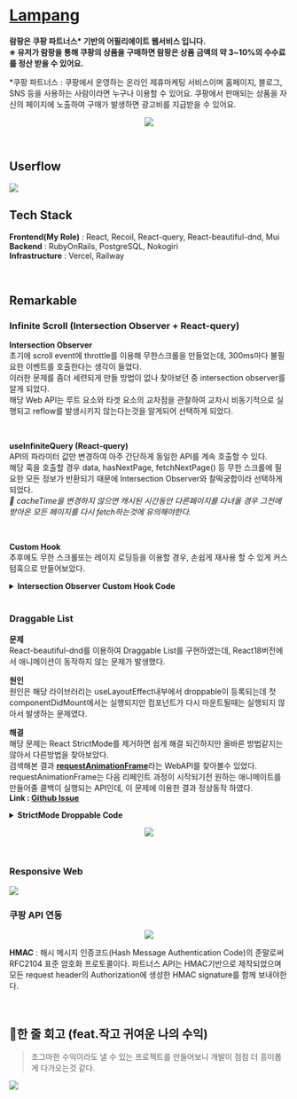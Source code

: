# [Lampang](https://llamaste.site)
<b>람팡은 쿠팡 파트너스* 기반의 어필리에이트 웹서비스 입니다.</b><br/>
<b>※ 유저가 람팡을 통해 쿠팡의 상품을 구매하면 람팡은 상품 금액의 약 3~10%의 수수료를 정산 받을 수 있어요.</b>

*쿠팡 파트너스 : 쿠팡에서 운영하는 온라인 제휴마케팅 서비스이며 홈페이지, 블로그, SNS 등을 사용하는 사람이라면 누구나 이용할 수 있어요. 쿠팡에서 판매되는 상품을 자신의 페이지에 노출하여 구매가 발생하면 광고비를 지급받을 수 있어요.

<p align="center">
<img src="https://user-images.githubusercontent.com/90495580/205214487-7b5db9c2-4c69-46ad-9248-d70c6dfeb42c.png" />
</p>

<br/>

## Userflow
<img src="https://user-images.githubusercontent.com/90495580/205214864-6d50b4ba-7ac7-4e68-8338-7b2f08a2d5f3.png"/>

<br/>

## Tech Stack
<b>Frontend(My Role)</b> : React, Recoil, React-query, React-beautiful-dnd, Mui <br/>
<b>Backend</b> : RubyOnRails, PostgreSQL, Nokogiri <br/>
<b>Infrastructure</b> : Vercel, Railway

<br/>

## Remarkable
### Infinite Scroll (Intersection Observer + React-query)
<b>Intersection Observer</b> <br/>
초기에 scroll event에 throttle를 이용해 무한스크롤을 만들었는데, 300ms마다 불필요한 이벤트를 호출한다는 생각이 들었다.<br/>
이러한 문제를 좀더 세련되게 만들 방법이 없나 찾아보던 중 intersection observer를 알게 되었다. <br/>
해당 Web API는 루트 요소와 타겟 요소의 교차점을 관찰하여 교차시 비동기적으로 실행되고 reflow를 발생시키지 않는다는것을 알게되어 선택하게 되었다.<br/>

<br/>

<b>useInfiniteQuery (React-query)</b><br/>
API의 파라미터 값만 변경하여 아주 간단하게 동일한 API를 계속 호출할 수 있다. <br/>
해당 훅을 호출할 경우 data, hasNextPage, fetchNextPage() 등 무한 스크롤에 필요한 모든 정보가 반환되기 때문에
Intersection Observer와 찰떡궁합이라 선택하게 되었다. <br/>
_🚨 cacheTime을 변경하지 않으면 캐시된 시간동안 다른페이지를 다녀올 경우 그전에 받아온 모든 페이지를 다시 fetch하는것에 유의해야한다._


<br/>

<b>Custom Hook</b><br/>
추후에도 무한 스크롤또는 레이지 로딩등을 이용할 경우, 손쉽게 재사용 할 수 있게 커스텀훅으로 만들어보았다.

<details>
<summary><b>Intersection Observer Custom Hook Code</b></summary>
<div markdown="1">    

```javascript
import { useEffect } from "react";

const useIntersectionObserver = ({
  root,
  target,
  onIntersect,
  threshold = 1.0,
  rootMargin = "0px",
  enabled = true,
}) => {
  useEffect(() => {
    if (!enabled) return;

    const observer = new IntersectionObserver(
      (entries) => (
        entries.forEach((entry) => entry.isIntersecting && onIntersect()),
        {
          // 루트가 없다면, 브라우저 뷰포트가 기본값으로 설정된다.
          root: root && root.current,
          rootMargin,
          threshold,
        }
      )
    );

    const currentTarget = target && target.current;

    if (!currentTarget) return;
    observer.observe(currentTarget);

    return () => observer.unobserve(currentTarget);
  }, [target, onIntersect, root, rootMargin, threshold, enabled]);
};

export default useIntersectionObserver;
```

</div>
</details>

<br/>

### Draggable List
<b>문제</b><br/>
React-beautiful-dnd를 이용하여 Draggable List를 구현하였는데, React18버전에서 애니메이션이 동작하지 않는 문제가 발생했다.<br/>

<b>원인</b><br/>
원인은 해당 라이브러리는 useLayoutEffect내부에서 droppable이 등록되는데 첫 componentDidMount에서는 실행되지만 컴포넌트가 다시 마운트될때는 실행되지 않아서 발생하는 문제였다.<br/>

<b>해결</b><br/>
해당 문제는 React StrictMode를 제거하면 쉽게 해결 되긴하지만 올바른 방법같지는 않아서 다른방법을 찾아보았다.<br/>
검색해본 결과 <b>[requestAnimationFrame](https://developer.mozilla.org/ko/docs/Web/API/Window/requestAnimationFrame)</b>라는 WebAPI를 찾아볼수 있었다.<br/>
requestAnimationFrame는 다음 리페인트 과정이 시작되기전 원하는 애니메이트를 만들어줄 콜백이 실행되는 API인데, 이 문제에 이용한 결과 정상동작 하였다.<br/>
<b>Link : [Github Issue](https://github.com/atlassian/react-beautiful-dnd/issues/2399)</b>


<details>
<summary><b>StrictMode Droppable Code</b></summary>
<div markdown="1">

```javascript
import { useEffect, useState } from "react";
import { Droppable, DroppableProps } from "react-beautiful-dnd";

const StrictModeDroppable = ({ children, ...props }: DroppableProps) => {
  const [enabled, setEnabled] = useState(false);

  useEffect(() => {
    const animation = requestAnimationFrame(() => setEnabled(true));

    return () => {
      cancelAnimationFrame(animation);
      setEnabled(false);
    };
  }, []);

  if (!enabled) {
    return null;
  }

  return <Droppable {...props}>{children}</Droppable>;
};

export default StrictModeDroppable;

```

</div>
</details>

<p align="center">
<img src="https://user-images.githubusercontent.com/90495580/205236509-cd6f9c8a-7773-4d5e-8850-e41c86eaf6f0.gif" />
</p>

<br/>

### Responsive Web
<img src="https://user-images.githubusercontent.com/90495580/205828053-a7aca10f-8d5d-438f-af95-a8b7bdae9e73.png" />

<br/>

### 쿠팡 API 연동
<p align="center">
<img src="https://user-images.githubusercontent.com/90495580/205235323-8de4e946-fd62-4af5-a049-2479e7b6f6af.png" />
</p>

<b>HMAC</b> : 해시 메시지 인증코드(Hash Message Authentication Code)의 준말로써 RFC2104 표준 암호화 프로토콜이다. 파트너스 API는 HMAC기반으로 제작되었으며 모든 request header의 Authorization에 생성한 HMAC signature를 함께 보내야한다.<br>

<br/>

## 📌한 줄 회고 (feat.작고 귀여운 나의 수익)
> 조그마한 수익이라도 낼 수 있는 프로젝트를 만들어보니 개발이 점점 더 흥미롭게 다가오는것 같다.

<img src="https://velog.velcdn.com/images/llama/post/0fc89b10-769f-4fd7-9975-8d75836c2983/image.png" />
